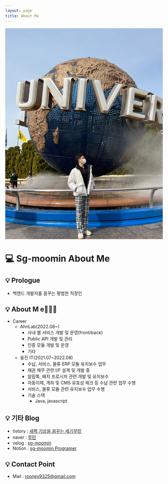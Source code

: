 ```yaml
---
layout: page
title: About Me
---
```


![Github_Logo](/assets/img/post/20231009_1.jpeg)  

# 💻 Sg-moomin About Me
## 💡 Prologue
  -  백앤드 개발자를 꿈꾸는 평범한 직장인
  
## 💡 About M e👨🏻‍💻
  - Career
    - AhnLab(2022.08~)
        - 사내 웹 서비스 개발 및 운영(front/back) 
        - Public API 개발 및 관리 
        - 인증 모듈 개발 및 운영
        - 기타
    - 웅진 IT(2021.07~2022.08)     
        - 수납, 서비스, 물류 ERP 모듈 유지보수 업무
        - 채권 채무 관련 I/F 설계 및 개발 중
        - 알림톡, 배치 프로시저 관련 개발 및 유지보수
        - 자동이체, 계좌 및 CMS 유효성 체크 등 수납  관련 업무 수행
        - 서비스, 물류 모듈 관련 유지보수 업무 수행
      - 기술 스택 
        - Java, javascript
  
## 💡 기타 Blog
  - tistory : [새벽 기상을 꿈꾸는 세기무민](https://sg-moomin.tistory.com/)
  - naver : [루민](https://blog.naver.com/rooney9325)
  - velog : [sg-moomin](https://velog.io/@sg-moomin)
  - Notion : [sg-moomin Programer](https://www.notion.so/Sg-moomin-Profile-4c683b1f7d5e44f0ba8040b050b90fed)

## 💡 Contact Point
- Mail : rooney9325@gmail.com